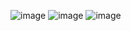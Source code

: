 ![image](https://github.com/zakaria0101echifaouy/Linux-Shell-HackerRank/assets/108145379/f21a2c9c-69fc-4d90-b41b-80e554b41968)
![image](https://github.com/zakaria0101echifaouy/Linux-Shell-HackerRank/assets/108145379/e2392cf8-8b42-45c6-814b-23c1f99cd4e6)
![image](https://github.com/zakaria0101echifaouy/Linux-Shell-HackerRank/assets/108145379/7b645693-9a45-49bb-b5ed-07c6a5732b7e)
